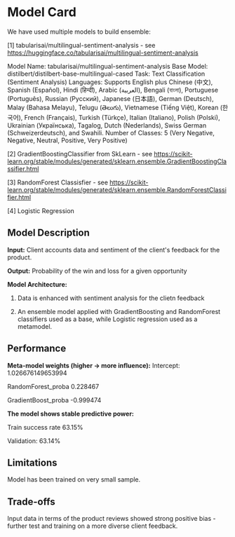 # Model Card

We have used multiple models to build ensemble:

[1] tabularisai/multilingual-sentiment-analysis - see https://huggingface.co/tabularisai/multilingual-sentiment-analysis

Model Name: tabularisai/multilingual-sentiment-analysis
Base Model: distilbert/distilbert-base-multilingual-cased
Task: Text Classification (Sentiment Analysis)
Languages: Supports English plus Chinese (中文), Spanish (Español), Hindi (हिन्दी), Arabic (العربية), Bengali (বাংলা), Portuguese (Português), Russian (Русский), Japanese (日本語), German (Deutsch), Malay (Bahasa Melayu), Telugu (తెలుగు), Vietnamese (Tiếng Việt), Korean (한국어), French (Français), Turkish (Türkçe), Italian (Italiano), Polish (Polski), Ukrainian (Українська), Tagalog, Dutch (Nederlands), Swiss German (Schweizerdeutsch), and Swahili.
Number of Classes: 5 (Very Negative, Negative, Neutral, Positive, Very Positive)

[2] GradientBoostingClassifier from SkLearn - see https://scikit-learn.org/stable/modules/generated/sklearn.ensemble.GradientBoostingClassifier.html

[3] RandomForest Classisfier - see https://scikit-learn.org/stable/modules/generated/sklearn.ensemble.RandomForestClassifier.html

[4] Logistic Regression

## Model Description

**Input:** Client accounts data and sentiment of the client's feedback for the product.

**Output:** Probability of the win and loss for a given opportunity 

**Model Architecture:** 

1. Data is enhanced with sentiment analysis for the clietn feedback

3. An ensemble model applied with GradientBoosting and RandomForest classifiers used as a base, while Logistic regression used as a metamodel.


## Performance

**Meta-model weights (higher -> more influence):**
Intercept: 1.026676149653994

RandomForest_proba    0.228467

GradientBoost_proba   -0.999474

**The model shows stable predictive power:**

Train success rate 63.15% 

Validation: 63.14%

## Limitations

Model has been trained on very small sample.

## Trade-offs

Input data in terms of the product reviews showed strong positive bias - further test and training on a more diverse client feedback.